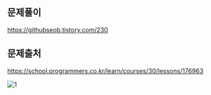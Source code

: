 ## 문제풀이
https://githubseob.tistory.com/230
## 문제출처
https://school.programmers.co.kr/learn/courses/30/lessons/176963

![1](https://github.com/GitHubSeob/Self_Study/assets/83795383/c381f9b8-dcc6-429c-8613-bae15b9d05b6)
